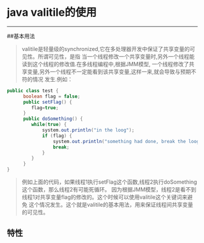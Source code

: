 # java valitile的使用

---

##基本用法
 > valitile是轻量级的synchronized,它在多处理器开发中保证了共享变量的可见性。所谓可见性，是指
   当一个线程修改一个共享变量时,另外一个线程能读到这个线程的修改值.在多线程编程中,根据JMM模型,
   一个线程修改了共享变量,另外一个线程不一定能看到该共享变量,这样一来,就会导致与预期不符的情况
   发生.例如：
   ```java
   public class test {   
         boolean flag = false;  
         public setFlag() {  
            flag=true;  
         }  
         public doSomething() {
            while(true) {
                system.out.println("in the loog");
                if (flag) {
                    system.out.println("something had done, break the loog");
                    break;
                }
            }
         }
   }
   ```
 > 例如上面的代码，如果线程1执行setFlag这个函数,线程2执行doSomething这个函数，那么线程2有可能死循环。
   因为根据JMM模型，线程2是看不到线程1对共享变量flag的修改的。这个时候可以使用valitile这个关键词来避免
   这个情况发生。这个就是valitile的基本用法，用来保证线程间共享变量的可见性。
   
## 特性
    